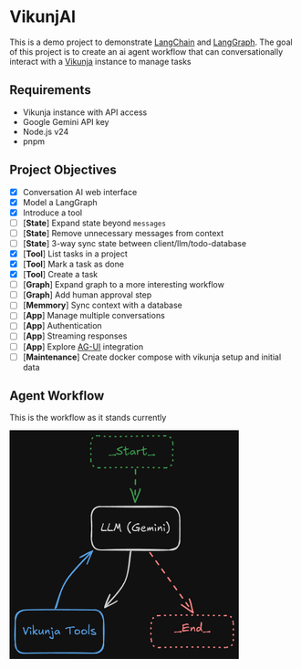 # VikunjAI

This is a demo project to demonstrate [LangChain](https://js.langchain.com/docs/introduction/) and [LangGraph](https://langchain-ai.github.io/langgraphjs/concepts/). The goal of this project is to create an ai agent workflow that can conversationally interact with a [Vikunja](https://vikunja.io/) instance to manage tasks

## Requirements

* Vikunja instance with API access
* Google Gemini API key
* Node.js v24
* pnpm

## Project Objectives

- [x] Conversation AI web interface
- [x] Model a LangGraph
- [x] Introduce a tool
- [ ] [**State**] Expand state beyond `messages`
- [ ] [**State**] Remove unnecessary messages from context
- [ ] [**State**] 3-way sync state between client/llm/todo-database
- [x] [**Tool**] List tasks in a project
- [x] [**Tool**] Mark a task as done
- [x] [**Tool**] Create a task
- [ ] [**Graph**] Expand graph to a more interesting workflow
- [ ] [**Graph**] Add human approval step
- [ ] [**Memmory**] Sync context with a database
- [ ] [**App**] Manage multiple conversations
- [ ] [**App**] Authentication
- [ ] [**App**] Streaming responses
- [ ] [**App**] Explore [AG-UI](https://docs.ag-ui.com/introduction) integration
- [ ] [**Maintenance**] Create docker compose with vikunja setup and initial data

## Agent Workflow

This is the workflow as it stands currently

![Agent Workflow Diagram](./agent-workflow.png "Agent Workflow")
